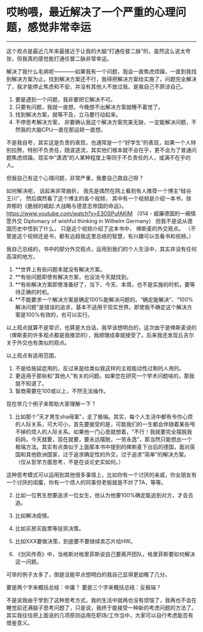 

<h1>哎哟喂，最近解决了一个严重的心理问题，感觉非常幸运</h1>
<hr>

这个观点是最近几年来最接近于让我的大脑“打通任督二脉”的，虽然这么说太夸张，但我真的感觉能打通任督二脉非常幸运。

解决了我什么毛病呢————如果我有一个问题，我会一直焦虑烦躁，一直到我找到解决方案为止。找到解决方案还不行，我得把解决方案给实施了，问题完全解决了，我才能停止焦虑和不安。并没有其他人不放过我，是我自己不原谅自己。

1. 要是遇到一个问题，我非要把它解决不可。
2. 只要有问题，我就一直想，今晚想不出解决方案就睡不着觉了。
3. 找到解决方案，就等不及，立马要行动起来。
4. 不停思考解决方案， 非要确认我这个解决方案完美无缺，一定能解决问题，不然我的大脑CPU一直在那运转一直想。

不是我自夸，其实这是负责的表现，也通常是一个“好学生”的表现，如果一个人特别拉胯，特别不负责任，随波逐流，其实他们根本就不会在乎，更不会为了普通问题焦虑烦躁。现实中“潇洒”的人某种程度上等同于不负责任的人，或满不在乎的人。

但我自己有这个心理问题，非常严重，我要自己救自己呀？

如何解决呢，
说起来非常曲折，
我先是偶然在网上看到有人推荐一个博主“硅谷王川”，
然后偶然看了这个博主的各个视频，
其中有一个视频是介绍一本书，徐弃郁的《脆弱的崛起:大战略与德意志帝国的命运》。https://www.youtube.com/watch?v=E3OSPufAKlM 
（014 - 威廉德国的一厢情愿外交 Diplomacy of wishful thinking in Wilhelm Germany）
但我不是说从德国历史中悟到了什么，
只是这个视频介绍了这本书中，
俾斯麦的外交观点。
（不管是这个视频还是书，都有远超我这里总结的智慧，有兴趣可以去看书和视频。）

我自己总结的，书中的部分外交观点，运用到我们的个人生活中，其实并没有任何高深的地方。

1. **世界上有些问题本就没有解决方案。
2. **有些问题即使有解决方案，也没法今天就找到。
3. **有些解决方案即使准备好了，当下、今天、本周，也不是实施的时机，要等待正确的时机。
4. **不能要求一个解决方案是确定100%能解决问题的。“确定能解决”、“100%解决问题”是错误的追求，基本不适用于现实世界。即使我不确定这个解决方案是100%有效的，也可以实行。

以上观点就算不是常识，也算是大白话，我早该想明白的，这次由于是俾斯麦说的（俾斯麦的许多观点都是我推崇的），我顺理成章就接受了。后来我还发现丘吉尔关于外交也有类似的观点。

以上观点有适用范围，
1. 不是给拖延症用的，反过来是给类似我这样的主观能动性过剩的人用的。
2. 更适用于那些和“其他人”有关的问题。如果您在研究一个学术问题啥的，那我就不知道了。
3. 智商需要在100或以上，不然无法操作。

现在举几个例子来帮助大家理解一下？
1. 比如那个“天才男生sha母案”，走了极端。其实，每个人生活中都有令你心烦的人际关系，可大可小，首先要接受的是，可能我们的一生都会伴随着某些甩不掉的烦人的人际关系。如果他一门心思就想着，“不行！我就要完全摆脱我妈妈，今天就要，现在就要，要永远摆脱，一劳永逸”，那当然只能想出一个极端方法。其实有点类似于上面那本书中提到的俾斯麦下台后的德国，面对英国和其他欧洲国家，过于追求确定性的外交，过于追求“简单”的解决方案。（仅从哲学方面思考，不是在谈论史实如何。）

这种思考模式可以运用到其他很多事情上，比如你有一个讨厌的亲戚，你女朋友有一个讨厌的闺蜜，你有一个烦人的同事但老板就是不炒了TA，等等。

2. 比如一位男生想要追求一位女生，他认为他要100%确定能追到对方，才会去追。

3. 比如解决疫情。

4. 比如买房买股票等投资决策。

5. 比如XXX要做决策，到底要不要继续卖芯片给HW。

6. 《剑风传奇》中，当格斯对格里菲斯说自己要离开团队，格里菲斯要如何解决这一问题。

可举的例子太多了，倒是没能早点想明白的我自己显得更幼稚了几分。

要是两个字来概括总结：中庸？
要是三个字来概括总结：反极端？

不是说我由于学到了这种思考方式，我的生活中就再也没有烦恼了，我再也不会在睡觉前还满脑子思考问题了，只是说，我终于能接受一种新的考虑问题的方法了。其实我往往把上面说的几项原则运用在职场/工作当中，大家可以自行考虑能否有借鉴意义。


